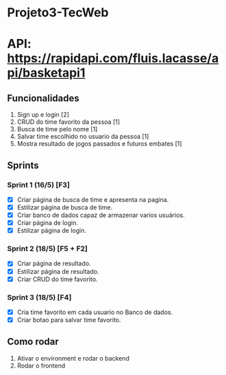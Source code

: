 # Projeto3-TecWeb
# API: https://rapidapi.com/fluis.lacasse/api/basketapi1

## Funcionalidades
1. Sign up e login [2]
2. CRUD do time favorito da pessoa [1]
3. Busca de time pelo nome [1]
4. Salvar time escolhido no usuario da pessoa [1]
5. Mostra resultado de jogos passados e futuros embates [1]

## Sprints
### Sprint 1 (16/5) [F3]
- [x] Criar página de busca de time e apresenta na pagina.
- [x] Estilizar página de busca de time.
- [x] Criar banco de dados capaz de armazenar varios usuários.
- [X] Criar página de login.
- [X] Estilizar página de login.

### Sprint 2 (18/5) [F5 + F2]
- [X] Criar página de resultado.
- [X] Estilizar página de resultado.
- [x] Criar CRUD do time favorito.

### Sprint 3 (18/5) [F4]
- [x] Cria time favorito em cada usuario no Banco de dados.
- [X] Criar botao para salvar time favorito.

## Como rodar
1. Ativar o environment e rodar o backend
2. Rodar o frontend 
